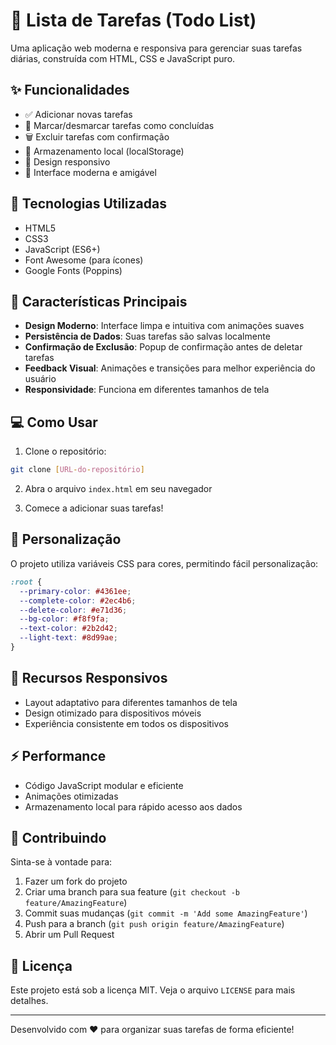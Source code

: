 # 📝 Lista de Tarefas (Todo List)

Uma aplicação web moderna e responsiva para gerenciar suas tarefas diárias, construída com HTML, CSS e JavaScript puro.

## ✨ Funcionalidades

- ✅ Adicionar novas tarefas
- 🔄 Marcar/desmarcar tarefas como concluídas
- 🗑️ Excluir tarefas com confirmação
- 💾 Armazenamento local (localStorage)
- 📱 Design responsivo
- 🎨 Interface moderna e amigável

## 🚀 Tecnologias Utilizadas

- HTML5
- CSS3
- JavaScript (ES6+)
- Font Awesome (para ícones)
- Google Fonts (Poppins)

## 🎯 Características Principais

- **Design Moderno**: Interface limpa e intuitiva com animações suaves
- **Persistência de Dados**: Suas tarefas são salvas localmente
- **Confirmação de Exclusão**: Popup de confirmação antes de deletar tarefas
- **Feedback Visual**: Animações e transições para melhor experiência do usuário
- **Responsividade**: Funciona em diferentes tamanhos de tela

## 💻 Como Usar

1. Clone o repositório:
```bash
git clone [URL-do-repositório]
```

2. Abra o arquivo `index.html` em seu navegador

3. Comece a adicionar suas tarefas!

## 🎨 Personalização

O projeto utiliza variáveis CSS para cores, permitindo fácil personalização:

```css
:root {
  --primary-color: #4361ee;
  --complete-color: #2ec4b6;
  --delete-color: #e71d36;
  --bg-color: #f8f9fa;
  --text-color: #2b2d42;
  --light-text: #8d99ae;
}
```

## 📱 Recursos Responsivos

- Layout adaptativo para diferentes tamanhos de tela
- Design otimizado para dispositivos móveis
- Experiência consistente em todos os dispositivos

## ⚡ Performance

- Código JavaScript modular e eficiente
- Animações otimizadas
- Armazenamento local para rápido acesso aos dados

## 🤝 Contribuindo

Sinta-se à vontade para:
1. Fazer um fork do projeto
2. Criar uma branch para sua feature (`git checkout -b feature/AmazingFeature`)
3. Commit suas mudanças (`git commit -m 'Add some AmazingFeature'`)
4. Push para a branch (`git push origin feature/AmazingFeature`)
5. Abrir um Pull Request

## 📄 Licença

Este projeto está sob a licença MIT. Veja o arquivo `LICENSE` para mais detalhes.

---

Desenvolvido com ❤️ para organizar suas tarefas de forma eficiente!

